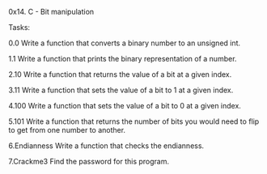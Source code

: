 0x14. C - Bit manipulation

Tasks:

0.0 Write a function that converts a binary number to an unsigned int.

1.1 Write a function that prints the binary representation of a number.

2.10 Write a function that returns the value of a bit at a given index.

3.11 Write a function that sets the value of a bit to 1 at a given index.

4.100 Write a function that sets the value of a bit to 0 at a given index.

5.101 Write a function that returns the number of bits you would need to flip to get from one number to another.

6.Endianness Write a function that checks the endianness.

7.Crackme3 Find the password for this program.

